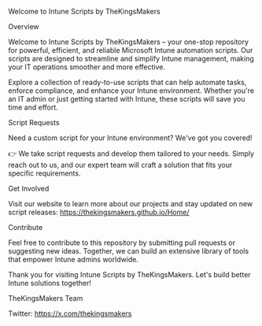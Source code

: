 Welcome to Intune Scripts by TheKingsMakers

Overview

Welcome to Intune Scripts by TheKingsMakers – your one-stop repository for powerful, efficient, and reliable Microsoft Intune automation scripts. Our scripts are designed to streamline and simplify Intune management, making your IT operations smoother and more effective.

Explore a collection of ready-to-use scripts that can help automate tasks, enforce compliance, and enhance your Intune environment. Whether you're an IT admin or just getting started with Intune, these scripts will save you time and effort.

Script Requests

Need a custom script for your Intune environment? We've got you covered!

👉 We take script requests and develop them tailored to your needs. Simply reach out to us, and our expert team will craft a solution that fits your specific requirements.

Get Involved

Visit our website to learn more about our projects and stay updated on new script releases:
https://thekingsmakers.github.io/Home/

Contribute

Feel free to contribute to this repository by submitting pull requests or suggesting new ideas. Together, we can build an extensive library of tools that empower Intune admins worldwide.

Thank you for visiting Intune Scripts by TheKingsMakers. Let's build better Intune solutions together!

TheKingsMakers Team

Twitter: https://x.com/thekingsmakers
